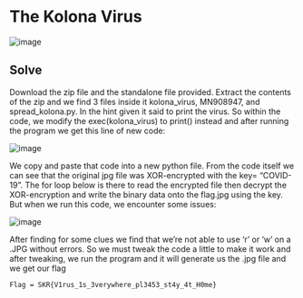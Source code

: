 # The Kolona Virus 
![image](https://github.com/user-attachments/assets/6cfd6024-725d-4024-b7a4-715e13b25785)

## Solve
Download the zip file and the standalone file provided. 
Extract the contents of the zip and we find 3 files inside it kolona_virus, MN908947, and spread_kolona.py. 
In the hint given it said to print the virus. So within the code, we modify the exec(kolona_virus) to print() instead and after running the program we get this line of new code: 

![image](https://github.com/user-attachments/assets/a827ed81-547c-43d9-992b-01906ecfb095)

We copy and paste that code into a new python file. 
From the code itself we can see that the original jpg file was XOR-encrypted with the key= “COVID-19”. The for loop below is there to read the encrypted file then decrypt the XOR-encryption and write the binary data onto the flag.jpg using the key. But when we run this code, we encounter some issues: 

![image](https://github.com/user-attachments/assets/8d5d5fb4-be1a-44d8-8591-1ca092bf799c)

After finding for some clues we find that we’re not able to use ‘r’ or ‘w’ on a .JPG without errors. So we must tweak the code a little to make it work and after tweaking, we run the program and it will generate us the .jpg file and we get our flag 
```
Flag = SKR{V1rus_1s_3verywhere_pl3453_st4y_4t_H0me}
```
